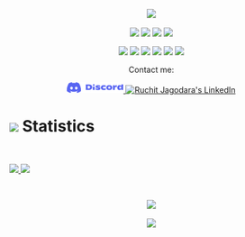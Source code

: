 <p align="center">
  <img src="https://readme-typing-svg.herokuapp.com?lines=Hi,+I'm+Ruchit.;I+love+open-source.;I+love+coding;I+love+learning.;I+love+competitive+programming;&center=true&width=500&height=50">
</p>


<p>
<div align="center">
  <img src="https://img.shields.io/badge/Python-3670A0?style=for-the-badge&logo=python&logoColor=ffdd54">
  <img src="https://img.shields.io/badge/JavaScript-000000.svg?style=for-the-badge&logo=javascript&logoColor=F7E017">
  <img src="https://img.shields.io/badge/HTML5-F26624.svg?style=for-the-badge&logo=html5&logoColor=white">
  <img src="https://img.shields.io/badge/CSS-2465F1.svg?style=for-the-badge&logo=CSS3&logoColor=white">
</div>
</p>

<p>
<div align="center">
  <img src="https://img.shields.io/badge/C-black?style=for-the-badge&logo=C&logoColor=white">
  <img src="https://img.shields.io/badge/C++-%23092E20.svg?style=for-the-badge&logo=c++&logoColor=white">
  <img src="https://img.shields.io/badge/Java-%23121011.svg?style=for-the-badge&logo=Java&logoColor=white">
  <img src="https://img.shields.io/badge/Git-%23F05033.svg?style=for-the-badge&logo=git&logoColor=white">
  <img src="https://img.shields.io/badge/Bash Script-%23181717.svg?style=for-the-badge&logo=bash&logoColor=white">	
  <img src="https://img.shields.io/badge/Linux-%23F5792A.svg?style=for-the-badge&logo=Linux&logoColor=white">
</div>
</p>

<p align="center">Contact me:</p>
<p>
<div align="center">
	<a href="https://discord.com/users/1057349997617754122" rel="nofollow">
	 	<img alt="Ruchit Jagodara's Discord" width="100px" src="discord-logo-blue.svg" style="max-width: 100%;">
	</a>
	<a href="https://www.linkedin.com/in/ruchit-jagodara-8905b1279/" rel="nofollow">
  		<img alt="Ruchit Jagodara's LinkedIn" width="100px" src="LI-Logo.sng" style="max-width: 100%;">
	</a>
</div>
</p>

# <img src="https://media4.giphy.com/media/MIGbtLZoVjbl0bYbAd/giphy.gif?cid=ecf05e472t2h0i8d7dcjaoau9iqtchhr899hxmpxzzgc7lyw&rid=giphy.gif" width="30"> Statistics

<br/>
<p align="left">
  <a href="https://ruchitjagodara.github.io/Quarto-Website-Blog/">
    <img width="49.5%" src="https://github-readme-stats.vercel.app/api?username=RuchitJagodara&show_icons=true&include_all_commits=true&theme=radical&hide_border=true">
    <img width="49.5%" src="https://github-readme-streak-stats.herokuapp.com/?user=torrinworx&theme=radical&hide_border=true">		  
  </a>
</p>
<br>

<p align="center">
  <a href="https://ruchitjagodara.github.io/Quarto-Website-Blog/">
    <img width="49.5%" src="https://github-readme-stats.vercel.app/api/top-langs/?username=RuchitJagodara&theme=radical&bg_color=282828&hide_border=true&include_all_commits=true&count_private=true&layout=compact">
  </a>
</p>

<p align="center"><img src="https://profile-counter.glitch.me/{RuchitJagodara}/count.svg"></p>
